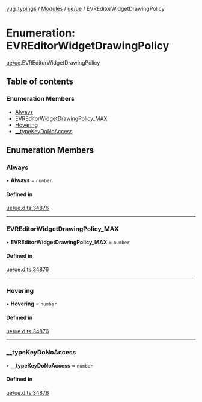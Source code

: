 [yug_typings](../README.md) / [Modules](../modules.md) / [ue/ue](../modules/ue_ue.md) / EVREditorWidgetDrawingPolicy

# Enumeration: EVREditorWidgetDrawingPolicy

[ue/ue](../modules/ue_ue.md).EVREditorWidgetDrawingPolicy

## Table of contents

### Enumeration Members

- [Always](ue_ue.EVREditorWidgetDrawingPolicy.md#always)
- [EVREditorWidgetDrawingPolicy\_MAX](ue_ue.EVREditorWidgetDrawingPolicy.md#evreditorwidgetdrawingpolicy_max)
- [Hovering](ue_ue.EVREditorWidgetDrawingPolicy.md#hovering)
- [\_\_typeKeyDoNoAccess](ue_ue.EVREditorWidgetDrawingPolicy.md#__typekeydonoaccess)

## Enumeration Members

### Always

• **Always** = `number`

#### Defined in

[ue/ue.d.ts:34876](https://github.com/YugMetaverse/yug_typings/blob/b7d9b19/ue/ue.d.ts#L34876)

___

### EVREditorWidgetDrawingPolicy\_MAX

• **EVREditorWidgetDrawingPolicy\_MAX** = `number`

#### Defined in

[ue/ue.d.ts:34876](https://github.com/YugMetaverse/yug_typings/blob/b7d9b19/ue/ue.d.ts#L34876)

___

### Hovering

• **Hovering** = `number`

#### Defined in

[ue/ue.d.ts:34876](https://github.com/YugMetaverse/yug_typings/blob/b7d9b19/ue/ue.d.ts#L34876)

___

### \_\_typeKeyDoNoAccess

• **\_\_typeKeyDoNoAccess** = `number`

#### Defined in

[ue/ue.d.ts:34876](https://github.com/YugMetaverse/yug_typings/blob/b7d9b19/ue/ue.d.ts#L34876)
